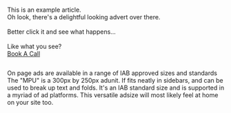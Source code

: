 <!-- Cheap Vertical Space -->
<div class="white-bg" style="height:2em;">
</div>
<!-- End of Cheap Vertical Space -->
<div class="row">
    <div class="col-md-5 offset-md-2 fit-width d-none d-sm-block d-md-block">
        <span class="gl-font-1 gl-big-body-text">
            This is an example article.
            <br>
            Oh look, there's a delightful looking advert over there.
            <br>
            <br>
            Better click it and see what happens...
            <br>
            <br>
            Like what you see?
            <br>
            <a href class="gl-button-link" src="#">Book A Call</a>
        </span>
    </div>
    <div class="col-md-4">
        <div class="col-md-6 fit-width">
            <div class='goodloopad' data-format='medium-rectangle' data-mobile-format='medium-rectangle'></div>
                <script src='//as.good-loop.com/unit.js' async></script>
            </div>
        <!-- Cheap Vertical Space -->
        <div class="white-bg" style="height:2em;">
        </div>
        <!-- End of Cheap Vertical Space -->
        <div class="col-md-6 fit-width d-none d-sm-block d-md-block">
            <span class="gl-font-1 gl-small-body-text">
                On page ads are available in a range of IAB approved sizes and standards
            </span>
        </div>
    </div>
    <div class="col-md-8 offset-md-2 text-centered d-block d-sm-none d-md-none">
        <span class="headliner-text-bold">The "MPU"</span> <span class="headliner-text">is a 300px by 250px adunit. If fits neatly in sidebars, and can be used to break up text and folds. It's an IAB standard size and is supported in a myriad of ad platforms. This versatile adsize will most likely feel at home on your site too.</span>
    </div>
</div>